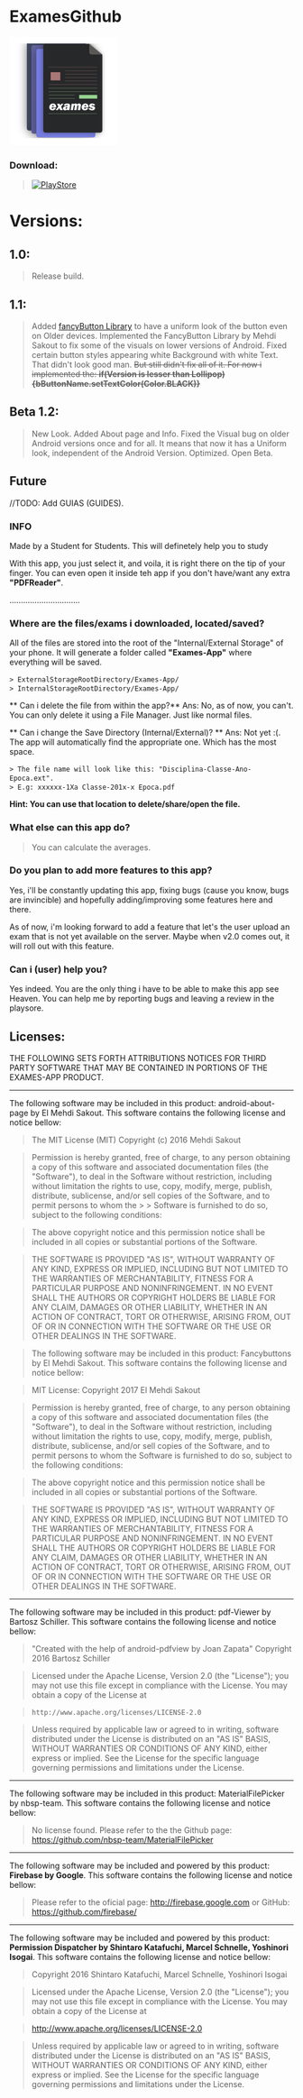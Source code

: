# ExamesGithub

![logo.png](/app/src/main/res/mipmap-xxxhdpi/ic_launcher.png)


### Download:
> [![PlayStore](http://www.marinepartsexpress.com/images/googleplay150.png)](https://play.google.com/store/apps/details?id=com.kishan.exames)


# Versions:
## 1.0:
> Release build.

## 1.1:
> Added [fancyButton Library](https://github.com/medyo/Fancybuttons) to have a uniform look of the button even on Older devices. 
> Implemented the FancyButton Library by Mehdi Sakout to fix some of the visuals on lower versions of Android. 
> Fixed certain button styles appearing white Background with white Text. That didn't look good man. ~~But still didn't fix all of it. For now i implemented the: **if(Version is lesser than Lollipop){bButtonName.setTextColor(Color.BLACK)}**~~

## Beta 1.2:
> New Look. 
> Added About page and Info. 
> Fixed the Visual bug on older Android versions once and for all. It means that now it has a Uniform look, independent of the Android Version. 
> Optimized. 
> Open Beta. 

## Future
//TODO: Add GUIAS (GUIDES).

### INFO
  Made by a Student for Students. This will definetely help you to study
  
  With this app, you just select it, and voila, it is right there on the tip of your finger. You can even open it inside teh app if you don't have/want any extra <b>"PDFReader"</b>. 

...............................

### Where are the files/exams i downloaded, located/saved?
  All of the files are stored into the root of the "Internal/External Storage" of your phone. It will generate a folder called <b>"Exames-App"</b> where everything will be saved.

    > ExternalStorageRootDirectory/Exames-App/  
    > InternalStorageRootDirectory/Exames-App/ 
    
 ** Can i delete the file from within the app?** 
 Ans: No, as of now, you can't. You can only delete it using a File Manager. Just like normal files. 
 
 ** Can i change the Save Directory (Internal/External)? **
 Ans: Not yet :(. The app will automatically find the appropriate one. Which has the most space. 
    
    > The file name will look like this: "Disciplina-Classe-Ano-Epoca.ext". 
    > E.g: xxxxxx-1Xa Classe-201x-x Epoca.pdf

  <b> Hint: You can use that location to delete/share/open the file.</b>



### What else can this app do?
> You can calculate the averages.


### Do you plan to add more features to this app?
Yes, i'll be constantly updating this app, fixing bugs (cause you know, bugs are invincible) and hopefully adding/improving some features here and there.

As of now, i'm looking forward to add a feature that let's the user upload an exam that is not yet available on the server. Maybe when v2.0 comes out, it will roll out with this feature.

### Can i (user) help you?
Yes indeed. You are the only thing i have to be able to make this app see Heaven. 
You can help me by reporting bugs and leaving a review in the playsore.





## Licenses:
THE FOLLOWING SETS FORTH ATTRIBUTIONS NOTICES FOR THIRD PARTY SOFTWARE THAT MAY BE CONTAINED IN PORTIONS OF THE EXAMES-APP PRODUCT. 

---
The following software may be included in this product: android-about-page by El Mehdi Sakout. 
This software contains the following license and notice bellow: 

> The MIT License (MIT)
> Copyright (c) 2016 Mehdi Sakout

> Permission is hereby granted, free of charge, to any person obtaining a copy of this software and associated documentation  files (the "Software"), to deal in the Software without restriction, including without limitation the rights to use, copy,  modify, merge, publish, distribute, sublicense, and/or sell copies of the Software, and to permit persons to whom the > >  Software is furnished to do so, subject to the following conditions:

> The above copyright notice and this permission notice shall be included in all copies or substantial portions of the Software.

> THE SOFTWARE IS PROVIDED "AS IS", WITHOUT WARRANTY OF ANY KIND, EXPRESS OR IMPLIED, INCLUDING BUT NOT LIMITED TO THE WARRANTIES OF MERCHANTABILITY, FITNESS FOR A PARTICULAR PURPOSE AND NONINFRINGEMENT. IN NO EVENT SHALL THE AUTHORS OR COPYRIGHT HOLDERS BE LIABLE FOR ANY CLAIM, DAMAGES OR OTHER LIABILITY, WHETHER IN AN ACTION OF CONTRACT, TORT OR OTHERWISE, ARISING FROM, OUT OF OR IN CONNECTION WITH THE SOFTWARE OR THE USE OR OTHER DEALINGS IN THE SOFTWARE.


> The following software may be included in this product: Fancybuttons by El Mehdi Sakout. 
> This software contains the following license and notice bellow: 

> MIT License:
> Copyright 2017 El Mehdi Sakout

> Permission is hereby granted, free of charge, to any person obtaining a copy of this software and associated documentation files (the "Software"), to deal in the Software without restriction, including without limitation the rights to use, copy, modify, merge, publish, distribute, sublicense, and/or sell copies of the Software, and to permit persons to whom the Software is furnished to do so, subject to the following conditions:

> The above copyright notice and this permission notice shall be included in all copies or substantial portions of the Software.

> THE SOFTWARE IS PROVIDED "AS IS", WITHOUT WARRANTY OF ANY KIND, EXPRESS OR IMPLIED, INCLUDING BUT NOT LIMITED TO THE WARRANTIES OF MERCHANTABILITY, FITNESS FOR A PARTICULAR PURPOSE AND NONINFRINGEMENT. IN NO EVENT SHALL THE AUTHORS OR COPYRIGHT HOLDERS BE LIABLE FOR ANY CLAIM, DAMAGES OR OTHER LIABILITY, WHETHER IN AN ACTION OF CONTRACT, TORT OR OTHERWISE, ARISING FROM, OUT OF OR IN CONNECTION WITH THE SOFTWARE OR THE USE OR OTHER DEALINGS IN THE SOFTWARE.

---
The following software may be included in this product: pdf-Viewer by Bartosz Schiller. 
This software contains the following license and notice bellow: 

> "Created with the help of android-pdfview by Joan Zapata"
> Copyright 2016 Bartosz Schiller

> Licensed under the Apache License, Version 2.0 (the "License");
you may not use this file except in compliance with the License.
You may obtain a copy of the License at

>     http://www.apache.org/licenses/LICENSE-2.0

> Unless required by applicable law or agreed to in writing, software
distributed under the License is distributed on an "AS IS" BASIS,
WITHOUT WARRANTIES OR CONDITIONS OF ANY KIND, either express or implied.
> See the License for the specific language governing permissions and
limitations under the License.


---
The following software may be included in this product: MaterialFilePicker by nbsp-team. 
This software contains the following license and notice bellow: 

> No license found. Please refer to the the Github page: https://github.com/nbsp-team/MaterialFilePicker


---
The following software may be included and powered by this product: **Firebase by Google**. 
This software contains the following license and notice bellow: 

> Please refer to the oficial page: http://firebase.google.com or GitHub: https://github.com/firebase/

---
The following software may be included and powered by this product: **Permission Dispatcher by Shintaro Katafuchi, Marcel Schnelle, Yoshinori Isogai**. 
This software contains the following license and notice bellow:

> Copyright 2016 Shintaro Katafuchi, Marcel Schnelle, Yoshinori Isogai

> Licensed under the Apache License, Version 2.0 (the "License");
you may not use this file except in compliance with the License.
You may obtain a copy of the License at

>   http://www.apache.org/licenses/LICENSE-2.0

> Unless required by applicable law or agreed to in writing, software
distributed under the License is distributed on an "AS IS" BASIS,
WITHOUT WARRANTIES OR CONDITIONS OF ANY KIND, either express or implied.
See the License for the specific language governing permissions and
limitations under the License.
